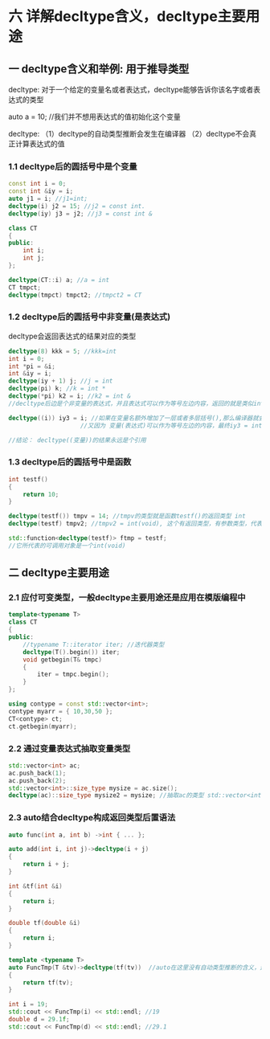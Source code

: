 # 六 详解decltype含义，decltype主要用途

## 一 decltype含义和举例: 用于推导类型

decltype: 对于一个给定的变量名或者表达式，decltype能够告诉你该名字或者表达式的类型

auto a = 10; //我们并不想用表达式的值初始化这个变量

decltype:
（1）decltype的自动类型推断会发生在编译器
（2）decltype不会真正计算表达式的值

### 1.1 decltype后的圆括号中是个变量

```c++
const int i = 0;
const int &iy = i;
auto j1 = i; //j1=int;
decltype(i) j2 = 15; //j2 = const int.
decltype(iy) j3 = j2; //j3 = const int &
```

```c++
class CT
{
public:
	int i;
	int j;
};

decltype(CT::i) a; //a = int
CT tmpct;
decltype(tmpct) tmpct2; //tmpct2 = CT 

```

### 1.2 decltype后的圆括号中非变量(是表达式)

decltype会返回表达式的结果对应的类型

```c++
decltype(8) kkk = 5; //kkk=int
int i = 0;
int *pi = &i;
int &iy = i;
decltype(iy + 1) j; //j = int 
decltype(pi) k; //k = int *
decltype(*pi) k2 = i; //k2 = int &
//decltype后边是个非变量的表达式，并且表达式可以作为等号左边内容，返回的就是类似int &的左值引用

decltype((i)) iy3 = i; //如果在变量名额外增加了一层或者多层括号(),那么编译器就会把这个变量当成一个表达式
					//又因为 变量(表达式)可以作为等号左边的内容，最终iy3 = int &

//结论： decltype((变量))的结果永远是个引用
```

### 1.3 decltype后的圆括号中是函数

```c++
int testf()
{
	return 10;
}

decltype(testf()) tmpv = 14; //tmpv的类型就是函数testf()的返回类型 int
decltype(testf) tmpv2; //tmpv2 = int(void), 这个有返回类型，有参数类型，代表一种可调用对象

std::function<decltype(testf)> ftmp = testf;
//它所代表的可调用对象是一个int(void)
```

## 二 decltype主要用途

### 2.1 应付可变类型，一般decltype主要用途还是应用在模版编程中

```c++
template<typename T>
class CT
{
public:
	//typename T::iterator iter; //迭代器类型
	decltype(T().begin()) iter;
	void getbegin(T& tmpc)
	{
		iter = tmpc.begin();
	}
};

using contype = const std::vector<int>;
contype myarr = { 10,30,50 };
CT<contype> ct;
ct.getbegin(myarr);
```

### 2.2 通过变量表达式抽取变量类型

```c++
std::vector<int> ac;
ac.push_back(1);
ac.push_back(2);
std::vector<int>::size_type mysize = ac.size();
decltype(ac)::size_type mysize2 = mysize; //抽取ac的类型 std::vector<int>
```

### 2.3 auto结合decltype构成返回类型后置语法

```c++
auto func(int a, int b) ->int { ... };
```



```c++
auto add(int i, int j)->decltype(i + j)
{
	return i + j;
}

int &tf(int &i)
{
	return i;
}

double tf(double &i)
{
	return i;
}

template <typename T>
auto FuncTmp(T &tv)->decltype(tf(tv))  //auto在这里没有自动类型推断的含义，这里它只是返回类型后置语法的组成部分
{
	return tf(tv);
}

int i = 19;
std::cout << FuncTmp(i) << std::endl; //19
double d = 29.1f;
std::cout << FuncTmp(d) << std::endl; //29.1
```

